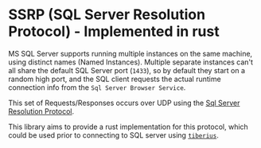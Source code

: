 # SSRP (SQL Server Resolution Protocol) - Implemented in rust

MS SQL Server supports running multiple instances on the same machine, using distinct names (Named Instances).  Multiple separate instances can't all share the default SQL Server port (`1433`), so by default they start on a random high port, and the SQL client requests the actual runtime connection info from the `Sql Server Browser Service`.

This set of Requests/Responses occurs over UDP using the [Sql Server Resolution Protocol](https://docs.microsoft.com/en-us/openspecs/windows_protocols/mc-sqlr/1ea6e25f-bff9-4364-ba21-5dc449a601b7).

This library aims to provide a rust implementation for this protocol, which could be used prior to connecting to SQL server using [`tiberius`](https://github.com/steffengy/tiberius).

